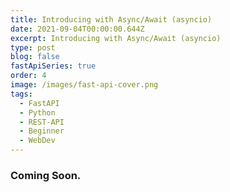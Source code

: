 ```yaml
---
title: Introducing with Async/Await (asyncio)
date: 2021-09-04T00:00:00.644Z
excerpt: Introducing with Async/Await (asyncio)
type: post
blog: false
fastApiSeries: true
order: 4
image: /images/fast-api-cover.png
tags:
  - FastAPI
  - Python
  - REST-API
  - Beginner
  - WebDev
---
```


### Coming Soon.

